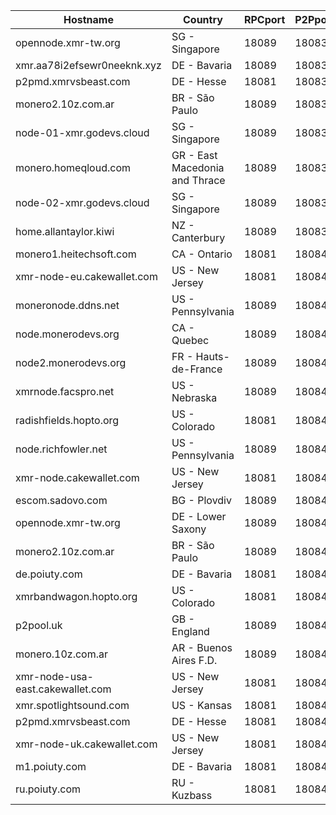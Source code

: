 Hostname | Country | RPCport | P2Pport
--- | --- | --- | ---
opennode.xmr-tw.org | SG - Singapore | 18089 | 18083
xmr.aa78i2efsewr0neeknk.xyz | DE - Bavaria | 18089 | 18083
p2pmd.xmrvsbeast.com | DE - Hesse | 18081 | 18083
monero2.10z.com.ar | BR - São Paulo | 18089 | 18083
node-01-xmr.godevs.cloud | SG - Singapore | 18089 | 18083
monero.homeqloud.com | GR - East Macedonia and Thrace | 18089 | 18083
node-02-xmr.godevs.cloud | SG - Singapore | 18089 | 18083
home.allantaylor.kiwi | NZ - Canterbury | 18089 | 18083
monero1.heitechsoft.com | CA - Ontario | 18081 | 18084
xmr-node-eu.cakewallet.com | US - New Jersey | 18081 | 18084
moneronode.ddns.net | US - Pennsylvania | 18089 | 18084
node.monerodevs.org | CA - Quebec | 18089 | 18084
node2.monerodevs.org | FR - Hauts-de-France | 18089 | 18084
xmrnode.facspro.net | US - Nebraska | 18089 | 18084
radishfields.hopto.org | US - Colorado | 18081 | 18084
node.richfowler.net | US - Pennsylvania | 18089 | 18084
xmr-node.cakewallet.com | US - New Jersey | 18081 | 18084
escom.sadovo.com | BG - Plovdiv | 18089 | 18084
opennode.xmr-tw.org | DE - Lower Saxony | 18089 | 18084
monero2.10z.com.ar | BR - São Paulo | 18089 | 18084
de.poiuty.com | DE - Bavaria | 18081 | 18084
xmrbandwagon.hopto.org | US - Colorado | 18081 | 18084
p2pool.uk | GB - England | 18089 | 18084
monero.10z.com.ar | AR - Buenos Aires F.D. | 18089 | 18084
xmr-node-usa-east.cakewallet.com | US - New Jersey | 18081 | 18084
xmr.spotlightsound.com | US - Kansas | 18081 | 18084
p2pmd.xmrvsbeast.com | DE - Hesse | 18081 | 18084
xmr-node-uk.cakewallet.com | US - New Jersey | 18081 | 18084
m1.poiuty.com | DE - Bavaria | 18081 | 18084
ru.poiuty.com | RU - Kuzbass | 18081 | 18084
